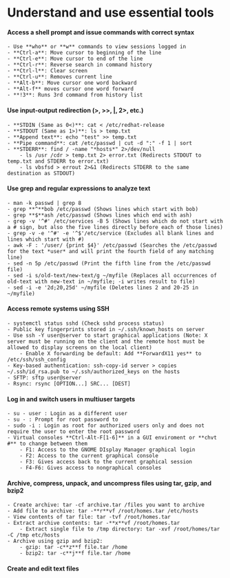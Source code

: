 # Understand and use essential tools
#### Access a shell prompt and issue commands with correct syntax
	- Use **who** or **w** commands to view sessions logged in
	- **Ctrl-a**: Move cursor to beginning of the line
	- **Ctrl-e**: Move cursor to end of the line
	- **Ctrl-r**: Reverse search in command history
	- **Ctrl-l**: Clear screen
	- **Ctrl-u**: Removes current line
	- **Alt-b**: Move cursor one word backward
	- **Alt-f** moves cursor one word forward
	- **!3**: Runs 3rd command from history list

#### Use input-output redirection (>, >>, |, 2>, etc.)
	- **STDIN (Same as 0<)**: cat < /etc/redhat-release
	- **STDOUT (Same as 1>)**: ls > temp.txt
	- **Append text**: echo "test" >> temp.txt
	- **Pipe command**: cat /etc/passwd | cut -d ":" -f 1 | sort
	- **STDERR**: find / -name "*hosts*" 2>/dev/null
    	- ls /usr /cdr > temp.txt 2> error.txt (Redirects STDOUT to temp.txt and STDERR to error.txt)
    	- ls vbsfsd > errout 2>&1 (Redirects STDERR to the same destination as STDOUT)

#### Use grep and regular expressions to analyze text
	- man -k passwd | grep 8
	- grep **^**bob /etc/passwd (Shows lines which start with bob)
	- grep **$**ash /etc/passwd (Shows lines which end with ash)
	- grep -v '^#' /etc/services -B 5 (Shows lines which do not start with a # sign, but also the five lines directly before each of those lines)
	- grep -v -e '^#' -e '^$'/etc/service (Excludes all blank lines and lines which start with #)
	- awk -F : '/user/ {print $4}' /etc/passwd (Searches the /etc/passwd for the text *user* and will print the fourth field of any matching line) 
	- sed -n 5p /etc/passwd (Print the fifth line from the /etc/passwd file)
	- sed -i s/old-text/new-text/g ~/myfile (Replaces all occurrences of old-text with new-text in ~/myfile; -i writes result to file)
	- sed -i -e '2d;20,25d' ~/myfile (Deletes lines 2 and 20-25 in ~/myfile)

#### Access remote systems using SSH
	- systemctl status sshd (Check sshd process status)
	- Public key fingerprints stored in ~/.ssh/known_hosts on server
	- Use ssh -Y user@server to start graphical applications (Note: X server must be running on the client and the remote host must be allowed to display screens on the local client)
		- Enable X forwarding be default: Add **ForwardX11 yes** to /etc/ssh/ssh_config
	- Key-based authentication: ssh-copy-id server > copies ~/.ssh/id_rsa.pub to ~/.ssh/authorized_keys on the hosts
	- SFTP: sftp user@server
	- Rsync: rsync [OPTION...] SRC... [DEST]

#### Log in and switch users in multiuser targets
    - su - user : Login as a different user
	- su - : Prompt for root password to 
    - sudo -i : Login as root for authorized users only and does not require the user to enter the root password
	- Virtual consoles **Ctrl-Alt-F[1-6]** in a GUI enviroment or **chvt #** to change between them
        - F1: Access to the GNOME DIsplay Manager graphical login
        - F2: Access to the current graphical console
        - F3: Gives access back to the current graphical session
        - F4-F6: Gives access to nongraphical consoles 

#### Archive, compress, unpack, and uncompress files using tar, gzip, and bzip2
    - Create archive: tar -cf archive.tar /files you want to archive 
    - Add file to archive: tar -**r**vf /root/homes.tar /etc/hosts
    - View contents of tar file: tar -tvf /root/homes.tar
    - Extract archive contents: tar -**x**vf /root/homes.tar
        - Extract single file to /tmp directory: tar -xvf /root/homes/tar -C /tmp etc/hosts
    - Archive using gzip and bzip2: 
        - gzip: tar -c**z**f file.tar /home
        - bzip2: tar -c**j**f file.tar /home

#### Create and edit text files

